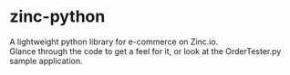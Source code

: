 zinc-python
===========

A lightweight python library for e-commerce on Zinc.io.  
Glance through the code to get a feel for it, or look at the OrderTester.py sample application.